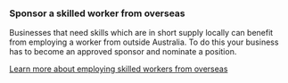 ### Sponsor a skilled worker from overseas

Businesses that need skills which are in short supply locally can benefit from employing a worker from outside Australia. To do this your business has to become an approved sponsor and nominate a position.

[Learn more about employing skilled workers from overseas](#)
